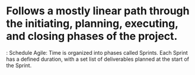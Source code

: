 # Follows a mostly linear path through the initiating, planning, executing, and closing phases of the project.

: Schedule
Agile: Time is organized into phases called Sprints. Each Sprint has a defined duration, with a set list of deliverables planned at the start of the Sprint.
